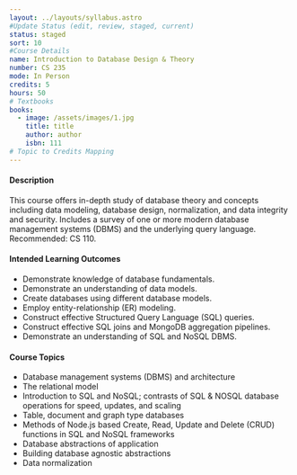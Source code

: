 ```yaml
---
layout: ../layouts/syllabus.astro
#Update Status (edit, review, staged, current)
status: staged
sort: 10
#Course Details
name: Introduction to Database Design & Theory
number: CS 235
mode: In Person
credits: 5
hours: 50
# Textbooks
books:
  - image: /assets/images/1.jpg
    title: title
    author: author
    isbn: 111
# Topic to Credits Mapping
---
```


<!-- Rationale for changes: To add non-relational databases and their methods.
GRISMER: In general these MCOs are general enough to apply to what we do AND what they do on the main campus. What are we missing? I can see that the Topics only cover SQL we should add broad topic areas for NoSql -->

#### Description
This course offers in-depth study of database theory and concepts including data modeling, database design, normalization, and data integrity and security. Includes a survey of one or more modern database management systems (DBMS) and the underlying query language. Recommended: CS 110.

#### Intended Learning Outcomes
* Demonstrate knowledge of database fundamentals. 
* Demonstrate an understanding of data models.
* Create databases using different database models.
* Employ entity-relationship (ER) modeling.
* Construct effective Structured Query Language (SQL) queries.
* Construct effective SQL joins and MongoDB aggregation pipelines.
* Demonstrate an understanding of SQL and NoSQL DBMS.

#### Course Topics
* Database management systems (DBMS) and architecture
* The relational model
* Introduction to SQL and NoSQL; contrasts of SQL & NOSQL database operations for speed, updates, and scaling
* Table, document and graph type databases
* Methods of Node.js based Create, Read, Update and Delete (CRUD) functions in SQL and NoSQL frameworks
* Database abstractions of application
* Building database agnostic abstractions
* Data normalization
